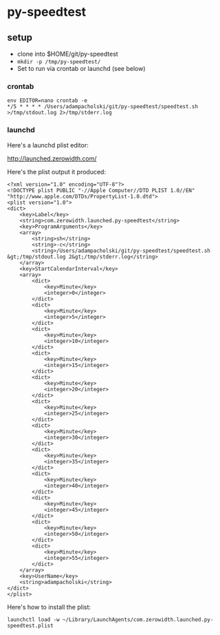 # py-speedtest

## setup

- clone into \$HOME/git/py-speedtest
- `mkdir -p /tmp/py-speedtest/`
- Set to run via crontab or launchd (see below)

### crontab

```
env EDITOR=nano crontab -e
*/5 * * * * /Users/adampacholski/git/py-speedtest/speedtest.sh >/tmp/stdout.log 2>/tmp/stderr.log
```

### launchd

Here's a launchd plist editor:

http://launched.zerowidth.com/

Here's the plist output it produced:

```
<?xml version="1.0" encoding="UTF-8"?>
<!DOCTYPE plist PUBLIC "-//Apple Computer//DTD PLIST 1.0//EN" "http://www.apple.com/DTDs/PropertyList-1.0.dtd">
<plist version="1.0">
<dict>
	<key>Label</key>
	<string>com.zerowidth.launched.py-speedtest</string>
	<key>ProgramArguments</key>
	<array>
		<string>sh</string>
		<string>-c</string>
		<string>/Users/adampacholski/git/py-speedtest/speedtest.sh &gt;/tmp/stdout.log 2&gt;/tmp/stderr.log</string>
	</array>
	<key>StartCalendarInterval</key>
	<array>
		<dict>
			<key>Minute</key>
			<integer>0</integer>
		</dict>
		<dict>
			<key>Minute</key>
			<integer>5</integer>
		</dict>
		<dict>
			<key>Minute</key>
			<integer>10</integer>
		</dict>
		<dict>
			<key>Minute</key>
			<integer>15</integer>
		</dict>
		<dict>
			<key>Minute</key>
			<integer>20</integer>
		</dict>
		<dict>
			<key>Minute</key>
			<integer>25</integer>
		</dict>
		<dict>
			<key>Minute</key>
			<integer>30</integer>
		</dict>
		<dict>
			<key>Minute</key>
			<integer>35</integer>
		</dict>
		<dict>
			<key>Minute</key>
			<integer>40</integer>
		</dict>
		<dict>
			<key>Minute</key>
			<integer>45</integer>
		</dict>
		<dict>
			<key>Minute</key>
			<integer>50</integer>
		</dict>
		<dict>
			<key>Minute</key>
			<integer>55</integer>
		</dict>
	</array>
	<key>UserName</key>
	<string>adampacholski</string>
</dict>
</plist>
```

Here's how to install the plist:

```
launchctl load -w ~/Library/LaunchAgents/com.zerowidth.launched.py-speedtest.plist
```
